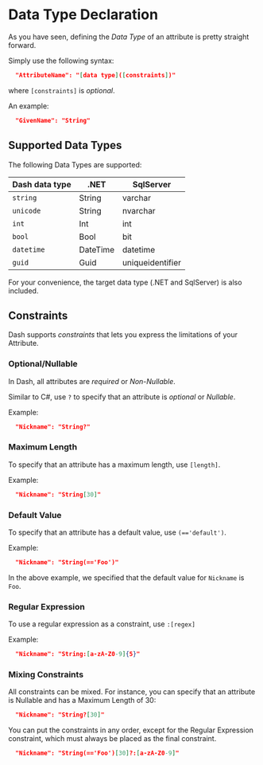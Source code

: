 # Data Type Declaration
As you have seen, defining the _Data Type_ of an attribute is pretty straight forward.

Simply use the following syntax:
~~~ JSON
  "AttributeName": "[data type]([constraints])"
~~~

where `[constraints]` is _optional_.

An example:
~~~ JSON
  "GivenName": "String"
~~~

## Supported Data Types
The following Data Types are supported:

| Dash data type  | .NET     | SqlServer        |
|-----------------|----------|------------------|
| `string`        | String   | varchar          |
| `unicode`       | String   | nvarchar         |
| `int`           | Int      | int              |
| `bool`          | Bool     | bit              |
| `datetime`      | DateTime | datetime         |
| `guid`          | Guid     | uniqueidentifier |

For your convenience, the target data type (.NET and SqlServer) is also included.

## Constraints
Dash supports _constraints_ that lets you express the limitations of your Attribute.

### Optional/Nullable
In Dash, all attributes are _required_ or _Non-Nullable_.

Similar to C#, use `?` to specify that an attribute is _optional_ or _Nullable_.

Example:
~~~ JSON
  "Nickname": "String?"
~~~

### Maximum Length
To specify that an attribute has a maximum length, use `[length]`.

Example:
~~~ JSON
  "Nickname": "String[30]"
~~~

### Default Value
To specify that an attribute has a default value, use `(=='default')`.

Example:
~~~ JSON
  "Nickname": "String(=='Foo')"
~~~

In the above example, we specified that the default value for `Nickname` is `Foo`.

### Regular Expression
To use a regular expression as a constraint, use `:[regex]`

Example:
~~~ JSON
  "Nickname": "String:[a-zA-Z0-9]{5}"
~~~

### Mixing Constraints
All constraints can be mixed. For instance, you can specify that an attribute is Nullable and has a Maximum Length of 30:

~~~ JSON
  "Nickname": "String?[30]"
~~~

You can put the constraints in any order, except for the Regular Expression constraint, which must always be placed as the final constraint.

~~~ JSON
  "Nickname": "String(=='Foo')[30]?:[a-zA-Z0-9]"
~~~